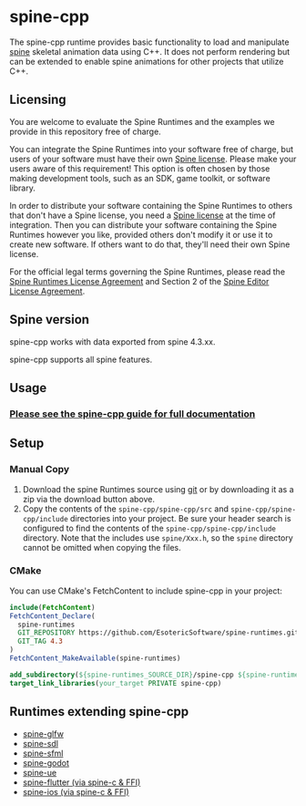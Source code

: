 # spine-cpp

The spine-cpp runtime provides basic functionality to load and manipulate [spine](http://esotericsoftware.com) skeletal animation data using C++. It does not perform rendering but can be extended to enable spine animations for other projects that utilize C++.

## Licensing

You are welcome to evaluate the Spine Runtimes and the examples we provide in this repository free of charge.

You can integrate the Spine Runtimes into your software free of charge, but users of your software must have their own [Spine license](https://esotericsoftware.com/spine-purchase). Please make your users aware of this requirement! This option is often chosen by those making development tools, such as an SDK, game toolkit, or software library.

In order to distribute your software containing the Spine Runtimes to others that don't have a Spine license, you need a [Spine license](https://esotericsoftware.com/spine-purchase) at the time of integration. Then you can distribute your software containing the Spine Runtimes however you like, provided others don't modify it or use it to create new software. If others want to do that, they'll need their own Spine license.

For the official legal terms governing the Spine Runtimes, please read the [Spine Runtimes License Agreement](http://esotericsoftware.com/spine-runtimes-license) and Section 2 of the [Spine Editor License Agreement](http://esotericsoftware.com/spine-editor-license#s2).

## Spine version

spine-cpp works with data exported from spine 4.3.xx.

spine-cpp supports all spine features.

## Usage

### [Please see the spine-cpp guide for full documentation](http://esotericsoftware.com/spine-cpp)

## Setup

### Manual Copy

1. Download the spine Runtimes source using [git](https://help.github.com/articles/set-up-git) or by downloading it as a zip via the download button above.
2. Copy the contents of the `spine-cpp/spine-cpp/src` and `spine-cpp/spine-cpp/include` directories into your project. Be sure your header search is configured to find the contents of the `spine-cpp/spine-cpp/include` directory. Note that the includes use `spine/Xxx.h`, so the `spine` directory cannot be omitted when copying the files.

### CMake

You can use CMake's FetchContent to include spine-cpp in your project:

```cmake
include(FetchContent)
FetchContent_Declare(
  spine-runtimes
  GIT_REPOSITORY https://github.com/EsotericSoftware/spine-runtimes.git
  GIT_TAG 4.3
)
FetchContent_MakeAvailable(spine-runtimes)

add_subdirectory(${spine-runtimes_SOURCE_DIR}/spine-cpp ${spine-runtimes_BINARY_DIR}/spine-cpp)
target_link_libraries(your_target PRIVATE spine-cpp)
```

## Runtimes extending spine-cpp
- [spine-glfw](../spine-glfw)
- [spine-sdl](../spine-sdl)
- [spine-sfml](../spine-sfml/cpp)
- [spine-godot](../spine-godot)
- [spine-ue](../spine-ue)
- [spine-flutter (via spine-c & FFI)](../spine-flutter)
- [spine-ios (via spine-c & FFI)](../spine-ios)